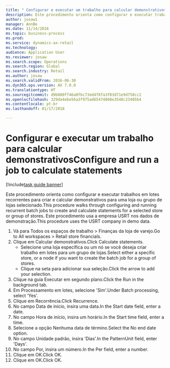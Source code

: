 ```yaml
--- 
title: " Configurar e executar um trabalho para calcular demonstrativos"
description: Este procedimento orienta como configurar e executar trabalhos em lotes recorrentes para criar e calcular demonstrativos para uma loja ou grupo de lojas selecionado.
author: josaw1
manager: AnnBe
ms.date: 11/14/2016
ms.topic: business-process
ms.prod: 
ms.service: dynamics-ax-retail
ms.technology: 
audience: Application User
ms.reviewer: josaw
ms.search.scope: Operations
ms.search.region: Global
ms.search.industry: Retail
ms.author: josaw
ms.search.validFrom: 2016-06-30
ms.dyn365.ops.version: AX 7.0.0
ms.translationtype: HT
ms.sourcegitcommit: d9b080ff46a0fbc73ed4f8fa3f03d71e9d758cc2
ms.openlocfilehash: 329da4ebe56a3f975ad65474068e3548c23405b4
ms.contentlocale: pt-br
ms.lasthandoff: 01/17/2018

---
```

# <a name="configure-and-run-a-job-to-calculate-statements"></a><span data-ttu-id="5c46a-103"> Configurar e executar um trabalho para calcular demonstrativos</span><span class="sxs-lookup"><span data-stu-id="5c46a-103">Configure and run a job to calculate statements</span></span>

[!include[task guide banner](../includes/task-guide-banner.md)]

<span data-ttu-id="5c46a-104">Este procedimento orienta como configurar e executar trabalhos em lotes recorrentes para criar e calcular demonstrativos para uma loja ou grupo de lojas selecionado.</span><span class="sxs-lookup"><span data-stu-id="5c46a-104">This procedure walks through configuring and running recurrent batch jobs to create and calculate statements for a selected store or group of stores.</span></span> <span data-ttu-id="5c46a-105">Este procedimento usa a empresa USRT nos dados de demonstração.</span><span class="sxs-lookup"><span data-stu-id="5c46a-105">This procedure uses the USRT company in demo data.</span></span>

1. <span data-ttu-id="5c46a-106">Vá para Todos os espaços de trabalho > Finanças da loja de varejo.</span><span class="sxs-lookup"><span data-stu-id="5c46a-106">Go to All workspaces > Retail store financials.</span></span>
2. <span data-ttu-id="5c46a-107">Clique em Calcular demonstrativos.</span><span class="sxs-lookup"><span data-stu-id="5c46a-107">Click Calculate statements.</span></span>
    * <span data-ttu-id="5c46a-108">Selecione uma loja específica ou um nó se você deseja criar trabalho em lotes para um grupo de lojas.</span><span class="sxs-lookup"><span data-stu-id="5c46a-108">Select either a specific store, or a node if you want to create the batch job for a group of stores.</span></span>  
    * <span data-ttu-id="5c46a-109">Clique na seta para adicionar sua seleção.</span><span class="sxs-lookup"><span data-stu-id="5c46a-109">Click the arrow to add your selection.</span></span>  
3. <span data-ttu-id="5c46a-110">Clique na guia Executar em segundo plano.</span><span class="sxs-lookup"><span data-stu-id="5c46a-110">Click the Run in the background tab.</span></span>
4. <span data-ttu-id="5c46a-111">Em Processamento em lotes, selecione 'Sim'.</span><span class="sxs-lookup"><span data-stu-id="5c46a-111">Under Batch processing, select 'Yes'.</span></span>
5. <span data-ttu-id="5c46a-112">Clique em Recorrência.</span><span class="sxs-lookup"><span data-stu-id="5c46a-112">Click Recurrence.</span></span>
6. <span data-ttu-id="5c46a-113">No campo Data de início, insira uma data.</span><span class="sxs-lookup"><span data-stu-id="5c46a-113">In the Start date field, enter a date.</span></span>
7. <span data-ttu-id="5c46a-114">No campo Hora de início, insira um horário.</span><span class="sxs-lookup"><span data-stu-id="5c46a-114">In the Start time field, enter a time.</span></span>
8. <span data-ttu-id="5c46a-115">Selecione a opção Nenhuma data de término.</span><span class="sxs-lookup"><span data-stu-id="5c46a-115">Select the No end date option.</span></span>
9. <span data-ttu-id="5c46a-116">No campo Unidade padrão, insira 'Dias'.</span><span class="sxs-lookup"><span data-stu-id="5c46a-116">In the PatternUnit field, enter 'Days'.</span></span>
10. <span data-ttu-id="5c46a-117">No campo Por, insira um número.</span><span class="sxs-lookup"><span data-stu-id="5c46a-117">In the Per field, enter a number.</span></span>
11. <span data-ttu-id="5c46a-118">Clique em OK.</span><span class="sxs-lookup"><span data-stu-id="5c46a-118">Click OK.</span></span>
12. <span data-ttu-id="5c46a-119">Clique em OK.</span><span class="sxs-lookup"><span data-stu-id="5c46a-119">Click OK.</span></span>


